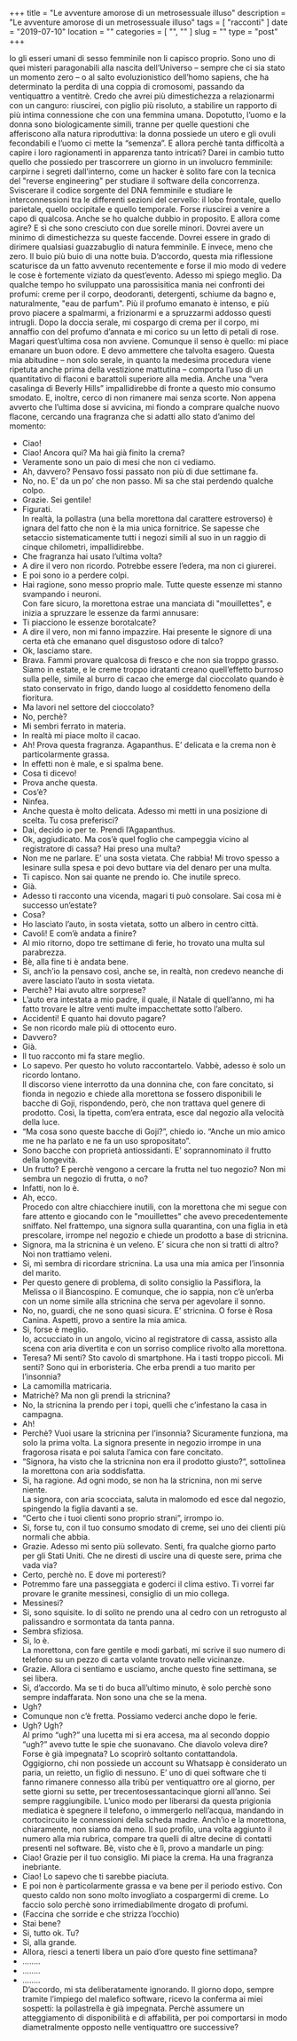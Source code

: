 +++
title = "Le avventure amorose di un metrosessuale illuso"
description = "Le avventure amorose di un metrosessuale illuso"
tags = [ "racconti" ]
date = "2019-07-10"
location = ""
categories = [
  "",
  ""
]
slug = ""
type = "post"
+++

Io gli esseri umani di sesso femminile non li capisco proprio. Sono uno di quei misteri paragonabili alla nascita dell’Universo – sempre che ci sia stato un momento zero – o al salto evoluzionistico dell’homo sapiens, che ha determinato la perdita di una coppia di cromosomi, passando da ventiquattro a ventitrè. Credo che avrei più dimestichezza a relazionarmi con un canguro: riuscirei, con piglio più risoluto, a stabilire un rapporto di più intima connessione che con una femmina umana. Dopotutto, l’uomo e la donna sono biologicamente simili, tranne per quelle questioni che afferiscono alla natura riproduttiva: la donna possiede un utero e gli ovuli fecondabili e l’uomo ci mette la “semenza”. E allora perchè tanta difficoltà a capire i loro ragionamenti in apparenza tanto intricati? Darei in cambio tutto quello che possiedo per trascorrere un giorno in un involucro femminile: carpirne i segreti dall’interno, come un hacker è solito fare con la tecnica del "reverse engineering" per studiare il software della concorrenza. Sviscerare il codice sorgente del DNA femminile e studiare le interconnessioni tra le differenti sezioni del cervello: il lobo frontale, quello parietale, quello occipitale e quello temporale. Forse riuscirei a venire a capo di qualcosa. Anche se ho qualche dubbio in proposito. E allora come agire? E sì che sono cresciuto con due sorelle minori. Dovrei avere un minimo di dimestichezza su queste faccende. Dovrei essere in grado di dirimere qualsiasi guazzabuglio di natura femminile. E invece, meno che zero. Il buio più buio di una notte buia. D’accordo, questa mia riflessione scaturisce da un fatto avvenuto recentemente e forse il mio modo di vedere le cose è fortemente viziato da quest’evento. Adesso mi spiego meglio. Da qualche tempo ho sviluppato una parossisitica mania nei confronti dei profumi: creme per il corpo, deodoranti, detergenti, schiume da bagno e, naturalmente, "eau de parfum". Più il profumo emanato è intenso, e più provo piacere a spalmarmi, a frizionarmi e a spruzzarmi addosso questi intrugli. Dopo la doccia serale, mi cospargo di crema per il corpo, mi annaffio con del profumo d’annata e mi corico su un letto di petali di rose. Magari quest’ultima cosa non avviene. Comunque il senso è quello: mi piace emanare un buon odore. E devo ammettere che talvolta esagero. Questa mia abitudine – non solo serale, in quanto la medesima procedura viene ripetuta anche prima della vestizione mattutina – comporta l’uso di un quantitativo di flaconi e barattoli superiore alla media. Anche una “vera casalinga di Beverly Hills” impallidirebbe di fronte a questo mio consumo smodato. E, inoltre, cerco di non rimanere mai senza scorte. Non appena avverto che l’ultima dose si avvicina, mi fiondo a comprare qualche nuovo flacone, cercando una fragranza che si adatti allo stato d’animo del momento:<br>
- Ciao!<br>
- Ciao! Ancora qui? Ma hai già finito la crema?<br>
- Veramente sono un paio di mesi che non ci vediamo.<br>
- Ah, davvero? Pensavo fossi passato non più di due settimane fa.<br>
- No, no. E’ da un po’ che non passo. Mi sa che stai perdendo qualche colpo.<br>
- Grazie. Sei gentile!<br>
- Figurati.<br>
In realtà, la pollastra (una bella morettona dal carattere estroverso) è ignara del fatto che non è la mia unica fornitrice. Se sapesse che setaccio sistematicamente tutti i negozi simili al suo in un raggio di cinque chilometri, impallidirebbe.<br>
- Che fragranza hai usato l’ultima volta?<br>
- A dire il vero non ricordo. Potrebbe essere l’edera, ma non ci giurerei.<br>
- E poi sono io a perdere colpi.<br>
- Hai ragione, sono messo proprio male. Tutte queste essenze mi stanno svampando i neuroni.<br>
Con fare sicuro, la morettona estrae una manciata di "mouillettes", e inizia a spruzzare le essenze da farmi annusare:<br>
- Ti piacciono le essenze borotalcate?<br>
- A dire il vero, non mi fanno impazzire. Hai presente le signore di una certa età che emanano quel disgustoso odore di talco?<br>
- Ok, lasciamo stare.<br>
- Brava. Fammi provare qualcosa di fresco e che non sia troppo grasso. Siamo in estate, e le creme troppo idratanti creano quell’effetto burroso sulla pelle, simile al burro di cacao che emerge dal cioccolato quando è stato conservato in frigo, dando luogo al cosiddetto fenomeno della fioritura.<br>
- Ma lavori nel settore del cioccolato?<br>
- No, perchè?<br>
- Mi sembri ferrato in materia.<br>
- In realtà mi piace molto il cacao.<br>
- Ah! Prova questa fragranza. Agapanthus. E’ delicata e la crema non è particolarmente grassa.<br>
- In effetti non è male, e si spalma bene.<br>
- Cosa ti dicevo!<br>
- Prova anche questa.<br>
- Cos’è?<br>
- Ninfea.<br>
- Anche questa è molto delicata. Adesso mi metti in una posizione di scelta. Tu cosa preferisci?<br>
- Dai, decido io per te. Prendi l’Agapanthus.<br>
- Ok, aggiudicato. Ma cos’è quel foglio che campeggia vicino al registratore di cassa? Hai preso una multa?<br>
- Non me ne parlare. E’ una sosta vietata. Che rabbia! Mi trovo spesso a lesinare sulla spesa e poi devo buttare via del denaro per una multa.<br>
- Ti capisco. Non sai quante ne prendo io. Che inutile spreco.<br>
- Già.<br>
- Adesso ti racconto una vicenda, magari ti può consolare. Sai cosa mi è successo un’estate?<br>
- Cosa?<br>
- Ho lasciato l’auto, in sosta vietata, sotto un albero in centro città.<br>
- Cavoli! E com’è andata a finire?<br>
- Al mio ritorno, dopo tre settimane di ferie, ho trovato una multa sul parabrezza.<br>
- Bè, alla fine ti è andata bene.<br>
- Si, anch’io la pensavo così, anche se, in realtà, non credevo neanche di avere lasciato l’auto in sosta vietata.<br>
- Perchè? Hai avuto altre sorprese?<br>
- L’auto era intestata a mio padre, il quale, il Natale di quell’anno, mi ha fatto trovare le altre venti multe impacchettate sotto l’albero.<br>
- Accidenti! E quanto hai dovuto pagare?<br>
- Se non ricordo male più di ottocento euro.<br>
- Davvero?<br>
- Già.<br>
- Il tuo racconto mi fa stare meglio.<br>
- Lo sapevo. Per questo ho voluto raccontartelo. Vabbè, adesso è solo un ricordo lontano.<br>
Il discorso viene interrotto da una donnina che, con fare concitato, si fionda in negozio e chiede alla morettona se fossero disponibili le bacche di Goji, rispondendo, però, che non trattava quel genere di prodotto. Così, la tipetta, com’era entrata, esce dal negozio alla velocità della luce.<br>
- “Ma cosa sono queste bacche di Goji?”, chiedo io. “Anche un mio amico me ne ha parlato e ne fa un uso spropositato”.<br>
- Sono bacche con proprietà antiossidanti. E’ soprannominato il frutto della longevità.<br>
- Un frutto? E perchè vengono a cercare la frutta nel tuo negozio? Non mi sembra un negozio di frutta, o no?<br>
- Infatti, non lo è.<br>
- Ah, ecco.<br>
Procedo con altre chiacchiere inutili, con la morettona che mi segue con fare attento e giocando con le "mouillettes" che avevo precedentemente sniffato. Nel frattempo, una signora sulla quarantina, con una figlia in età prescolare, irrompe nel negozio e chiede un prodotto a base di stricnina.<br>
- Signora, ma la stricnina è un veleno. E’ sicura che non si tratti di altro? Noi non trattiamo veleni.<br>
- Si, mi sembra di ricordare stricnina. La usa una mia amica per l’insonnia del marito.<br>
- Per questo genere di problema, di solito consiglio la Passiflora, la Melissa o il Biancospino. E comunque, che io sappia, non c’è un’erba con un nome simile alla stricnina che serva per agevolare il sonno.<br>
- No, no, guardi, che ne sono quasi sicura. E’ stricnina. O forse è Rosa Canina. Aspetti, provo a sentire la mia amica.<br>
- Si, forse è meglio.<br>
Io, accucciato in un angolo, vicino al registratore di cassa, assisto alla scena con aria divertita e con un sorriso complice rivolto alla morettona.<br>
- Teresa? Mi senti? Sto cavolo di smartphone. Ha i tasti troppo piccoli. Mi senti? Sono qui in erboristeria. Che erba prendi a tuo marito per l’insonnia?<br>
- La camomilla matricaria.<br>
- Matrichè? Ma non gli prendi la stricnina?<br>
- No, la stricnina la prendo per i topi, quelli che c’infestano la casa in campagna.<br>
- Ah!<br>
- Perchè? Vuoi usare la stricnina per l’insonnia? Sicuramente funziona, ma solo la prima volta. La signora presente in negozio irrompe in una fragorosa risata e poi saluta l’amica con fare concitato.<br>
- “Signora, ha visto che la stricnina non era il prodotto giusto?“, sottolinea la morettona con aria soddisfatta.<br>
- Si, ha ragione. Ad ogni modo, se non ha la stricnina, non mi serve niente.<br>
La signora, con aria scocciata, saluta in malomodo ed esce dal negozio, spingendo la figlia davanti a se.<br>
- “Certo che i tuoi clienti sono proprio strani”, irrompo io.<br>
- Si, forse tu, con il tuo consumo smodato di creme, sei uno dei clienti più normali che abbia.<br>
- Grazie. Adesso mi sento più sollevato. Senti, fra qualche giorno parto per gli Stati Uniti. Che ne diresti di uscire una di queste sere, prima che vada via?<br>
- Certo, perchè no. E dove mi porteresti?<br>
- Potremmo fare una passeggiata e goderci il clima estivo. Ti vorrei far provare le granite messinesi, consiglio di un mio collega.<br>
- Messinesi?<br>
- Si, sono squisite. Io di solito ne prendo una al cedro con un retrogusto al palissandro e sormontata da tanta panna.<br>
- Sembra sfiziosa.<br>
- Si, lo è.<br>
La morettona, con fare gentile e modi garbati, mi scrive il suo numero di telefono su un pezzo di carta volante trovato nelle vicinanze.<br>
- Grazie. Allora ci sentiamo e usciamo, anche questo fine settimana, se sei libera.<br>
- Si, d’accordo. Ma se ti do buca all’ultimo minuto, è solo perchè sono sempre indaffarata. Non sono una che se la mena.<br>
- Ugh?<br>
- Comunque non c’è fretta. Possiamo vederci anche dopo le ferie.<br>
- Ugh? Ugh?<br>
Al primo “ugh?” una lucetta mi si era accesa, ma al secondo doppio “ugh?” avevo tutte le spie che suonavano. Che diavolo voleva dire? Forse è già impegnata? Lo scoprirò soltanto contattandola.<br>
Oggigiorno, chi non possiede un account su Whatsapp è considerato un paria, un reietto, un figlio di nessuno. E’ uno di quei software che ti fanno rimanere connesso alla tribù per ventiquattro ore al giorno, per sette giorni su sette, per trecentosessantacinque giorni all’anno. Sei sempre raggiungibile. L’unico modo per liberarsi da questa prigionia mediatica è spegnere il telefono, o immergerlo nell’acqua, mandando in cortocircuito le connessioni della scheda madre. Anch’io e la morettona, chiaramente, non siamo da meno. Il suo profilo, una volta aggiunto il numero alla mia rubrica, compare tra quelli di altre decine di contatti presenti nel software. Bè, visto che è lì, provo a mandarle un ping:<br>
- Ciao! Grazie per il tuo consiglio. Mi piace la crema. Ha una fragranza inebriante.<br>
- Ciao! Lo sapevo che ti sarebbe piaciuta.<br>
- E poi non è particolarmente grassa e va bene per il periodo estivo. Con questo caldo non sono molto invogliato a cospargermi di creme. Lo faccio solo perchè sono irrimediabilmente drogato di profumi.<br>
- (Faccina che sorride e che strizza l’occhio)<br>
- Stai bene?<br>
- Si, tutto ok. Tu?<br>
- Si, alla grande.<br>
- Allora, riesci a tenerti libera un paio d’ore questo fine settimana?<br>
- ........<br>
- ........<br>
- ........<br>
D’accordo, mi sta deliberatamente ignorando. Il giorno dopo, sempre tramite l’impiego del malefico software, ricevo la conferma ai miei sospetti: la pollastrella è già impegnata. Perchè assumere un atteggiamento di disponibilità e di affabilità, per poi comportarsi in modo diametralmente opposto nelle ventiquattro ore successive?

